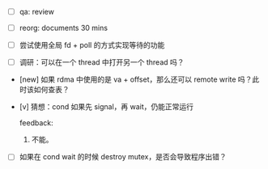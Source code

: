 * [ ] qa: review

* [ ] reorg: documents 30 mins

* [ ] 尝试使用全局 fd + poll 的方式实现等待的功能

* [ ] 调研：可以在一个 thread 中打开另一个 thread 吗？

* [new] 如果 rdma 中使用的是 va + offset，那么还可以 remote write 吗？此时该如何查表？

* [v] 猜想：cond 如果先 signal，再 wait，仍能正常运行

    feedback:

    1. 不能。

* [ ] 如果在 cond wait 的时候 destroy mutex，是否会导致程序出错？

